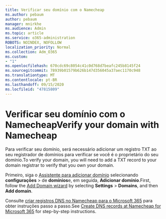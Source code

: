 ```yaml
---
title: Verificar seu domínio com o Namecheap
ms.author: pebaum
author: pebaum
manager: mnirkhe
ms.audience: Admin
ms.topic: article
ms.service: o365-administration
ROBOTS: NOINDEX, NOFOLLOW
localization_priority: Normal
ms.collection: Adm_O365
ms.custom:
- "1"
ms.openlocfilehash: 670cdc69c8054c41c0d768d7beafc245b8145f24
ms.sourcegitcommit: 78939b01579b626b147d356045a37aec1170c948
ms.translationtype: MT
ms.contentlocale: pt-BR
ms.lasthandoff: 09/15/2020
ms.locfileid: "47815809"
---
```

# <a name="verify-your-domain-with-namecheap"></a><span data-ttu-id="1edaf-102">Verificar seu domínio com o Namecheap</span><span class="sxs-lookup"><span data-stu-id="1edaf-102">Verify your domain with Namecheap</span></span>

<span data-ttu-id="1edaf-103">Para verificar seu domínio, será necessário adicionar um registro TXT ao seu registrador de domínios para verificar se você é o proprietário do seu domínio.</span><span class="sxs-lookup"><span data-stu-id="1edaf-103">To verify your domain, you will need to add a TXT record to your domain registrar to verify that you own your domain.</span></span> 

<span data-ttu-id="1edaf-104">Primeiro, siga o [Assistente para adicionar domínio](https://admin.microsoft.com/Adminportal#/Domains) selecionando **configurações** \> de **domínios**e, em seguida, **Adicionar domínio**.</span><span class="sxs-lookup"><span data-stu-id="1edaf-104">First, follow the [Add Domain wizard](https://admin.microsoft.com/Adminportal#/Domains) by selecting **Settings** \> **Domains**, and then **Add domain**.</span></span>
  
<span data-ttu-id="1edaf-105">Consulte [criar registros DNS no Namecheap para o Microsoft 365](https://docs.microsoft.com/microsoft-365/admin/dns/create-dns-records-at-namecheap) para obter instruções passo a passo.</span><span class="sxs-lookup"><span data-stu-id="1edaf-105">See [Create DNS records at Namecheap for Microsoft 365](https://docs.microsoft.com/microsoft-365/admin/dns/create-dns-records-at-namecheap) for step-by-step instructions.</span></span>